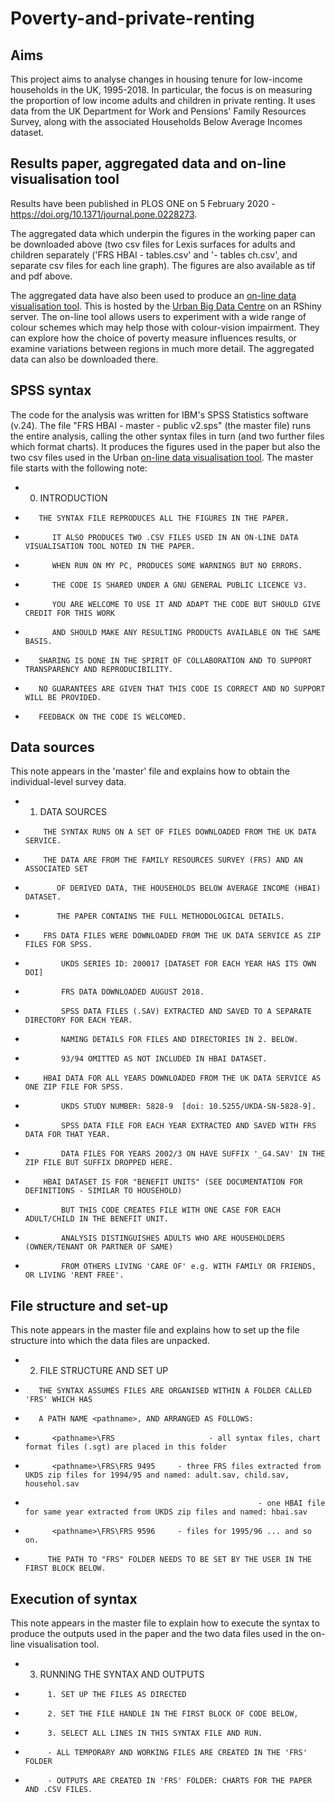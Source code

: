 # Poverty-and-private-renting

## Aims
This project aims to analyse changes in housing tenure for low-income households in the UK, 1995-2018. In particular, the focus is on measuring the proportion of low income adults and children in private renting. It uses data from the UK Department for Work and Pensions' Family Resources Survey, along with the associated Households Below Average Incomes dataset. 

## Results paper, aggregated data and on-line visualisation tool
Results have been published in PLOS ONE on 5 February 2020 - https://doi.org/10.1371/journal.pone.0228273. 

The aggregated data which underpin the figures in the working paper can be downloaded above (two csv files for Lexis surfaces for adults and children separately ('FRS HBAI - tables.csv' and '- tables ch.csv', and separate csv files for each line graph). The figures are also available as tif and pdf above. 

The aggregated data have also been used to produce an [on-line data visualisation tool](https://ubdc-apps.shinyapps.io/data_explorer_adult/). This is hosted by the [Urban Big Data Centre](www.ubdc.ac.uk) on an RShiny server. The on-line tool allows users to experiment with a wide range of colour schemes which may help those with colour-vision impairment. They can explore how the choice of poverty measure influences results, or examine variations between regions in much more detail. The aggregated data can also be downloaded there. 

## SPSS syntax
The code for the analysis was written for IBM's SPSS Statistics software (v.24). The file "FRS HBAI - master - public v2.sps" (the master file) runs the entire analysis, calling the other syntax files in turn (and two further files which format charts). It produces the figures used in the paper but also the two csv files used in the Urban [on-line data visualisation tool](https://ubdc-apps.shinyapps.io/data_explorer_adult/). The master file starts with the following note: 

*    0. INTRODUCTION
*        THE SYNTAX FILE REPRODUCES ALL THE FIGURES IN THE PAPER. 
*           IT ALSO PRODUCES TWO .CSV FILES USED IN AN ON-LINE DATA VISUALISATION TOOL NOTED IN THE PAPER.
*           WHEN RUN ON MY PC, PRODUCES SOME WARNINGS BUT NO ERRORS.
*           THE CODE IS SHARED UNDER A GNU GENERAL PUBLIC LICENCE V3. 
*           YOU ARE WELCOME TO USE IT AND ADAPT THE CODE BUT SHOULD GIVE CREDIT FOR THIS WORK
*           AND SHOULD MAKE ANY RESULTING PRODUCTS AVAILABLE ON THE SAME BASIS.
*        SHARING IS DONE IN THE SPIRIT OF COLLABORATION AND TO SUPPORT TRANSPARENCY AND REPRODUCIBILITY. 
*        NO GUARANTEES ARE GIVEN THAT THIS CODE IS CORRECT AND NO SUPPORT WILL BE PROVIDED. 
*        FEEDBACK ON THE CODE IS WELCOMED. 

## Data sources
This note appears in the 'master' file and explains how to obtain the individual-level survey data. 

*    1. DATA SOURCES
*         THE SYNTAX RUNS ON A SET OF FILES DOWNLOADED FROM THE UK DATA SERVICE.
*         THE DATA ARE FROM THE FAMILY RESOURCES SURVEY (FRS) AND AN ASSOCIATED SET
*            OF DERIVED DATA, THE HOUSEHOLDS BELOW AVERAGE INCOME (HBAI) DATASET.
*            THE PAPER CONTAINS THE FULL METHODOLOGICAL DETAILS. 
*         FRS DATA FILES WERE DOWNLOADED FROM THE UK DATA SERVICE AS ZIP FILES FOR SPSS.
*             UKDS SERIES ID: 200017 [DATASET FOR EACH YEAR HAS ITS OWN DOI]
*             FRS DATA DOWNLOADED AUGUST 2018.
*             SPSS DATA FILES (.SAV) EXTRACTED AND SAVED TO A SEPARATE DIRECTORY FOR EACH YEAR.
*             NAMING DETAILS FOR FILES AND DIRECTORIES IN 2. BELOW.
*             93/94 OMITTED AS NOT INCLUDED IN HBAI DATASET.
*         HBAI DATA FOR ALL YEARS DOWNLOADED FROM THE UK DATA SERVICE AS ONE ZIP FILE FOR SPSS.
*             UKDS STUDY NUMBER: 5828-9  [doi: 10.5255/UKDA-SN-5828-9].
*             SPSS DATA FILE FOR EACH YEAR EXTRACTED AND SAVED WITH FRS DATA FOR THAT YEAR.
*             DATA FILES FOR YEARS 2002/3 ON HAVE SUFFIX '_G4.SAV' IN THE ZIP FILE BUT SUFFIX DROPPED HERE.
*         HBAI DATASET IS FOR "BENEFIT UNITS" (SEE DOCUMENTATION FOR DEFINITIONS - SIMILAR TO HOUSEHOLD) 
*             BUT THIS CODE CREATES FILE WITH ONE CASE FOR EACH ADULT/CHILD IN THE BENEFIT UNIT.
*             ANALYSIS DISTINGUISHES ADULTS WHO ARE HOUSEHOLDERS (OWNER/TENANT OR PARTNER OF SAME) 
*             FROM OTHERS LIVING 'CARE OF' e.g. WITH FAMILY OR FRIENDS, OR LIVING 'RENT FREE'.

## File structure and set-up
This note appears in the master file and explains how to set up the file structure into which the data files are unpacked. 

*    2. FILE STRUCTURE AND SET UP
*        THE SYNTAX ASSUMES FILES ARE ORGANISED WITHIN A FOLDER CALLED 'FRS' WHICH HAS 
*        A PATH NAME <pathname>, AND ARRANGED AS FOLLOWS: 
*           <pathname>\FRS                     - all syntax files, chart format files (.sgt) are placed in this folder
*           <pathname>\FRS\FRS 9495     - three FRS files extracted from UKDS zip files for 1994/95 and named: adult.sav, child.sav, househol.sav
*                                                         - one HBAI file for same year extracted from UKDS zip files and named: hbai.sav
*           <pathname>\FRS\FRS 9596     - files for 1995/96 ... and so on.
*          THE PATH TO "FRS" FOLDER NEEDS TO BE SET BY THE USER IN THE FIRST BLOCK BELOW.
  
## Execution of syntax
This note appears in the master file to explain how to execute the syntax to produce the outputs used in the paper and the two data files used in the on-line visualisation tool. 

*    3. RUNNING THE SYNTAX AND OUTPUTS
*          1. SET UP THE FILES AS DIRECTED 
*          2. SET THE FILE HANDLE IN THE FIRST BLOCK OF CODE BELOW, 
*          3. SELECT ALL LINES IN THIS SYNTAX FILE AND RUN.
*          - ALL TEMPORARY AND WORKING FILES ARE CREATED IN THE 'FRS' FOLDER
*          - OUTPUTS ARE CREATED IN 'FRS' FOLDER: CHARTS FOR THE PAPER AND .CSV FILES.


